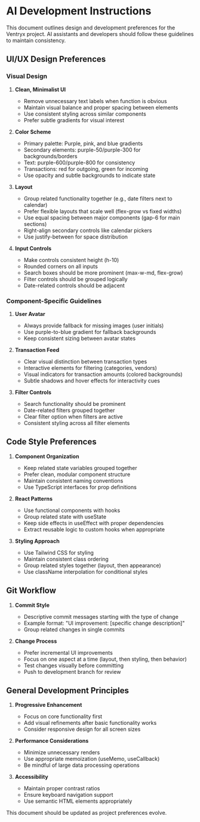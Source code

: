 # AI Development Instructions

This document outlines design and development preferences for the Ventryx project. AI assistants and developers should follow these guidelines to maintain consistency.

## UI/UX Design Preferences

### Visual Design

1. **Clean, Minimalist UI**
   - Remove unnecessary text labels when function is obvious
   - Maintain visual balance and proper spacing between elements
   - Use consistent styling across similar components
   - Prefer subtle gradients for visual interest

2. **Color Scheme**
   - Primary palette: Purple, pink, and blue gradients
   - Secondary elements: purple-50/purple-300 for backgrounds/borders
   - Text: purple-600/purple-800 for consistency
   - Transactions: red for outgoing, green for incoming
   - Use opacity and subtle backgrounds to indicate state

3. **Layout**
   - Group related functionality together (e.g., date filters next to calendar)
   - Prefer flexible layouts that scale well (flex-grow vs fixed widths)
   - Use equal spacing between major components (gap-6 for main sections)
   - Right-align secondary controls like calendar pickers
   - Use justify-between for space distribution

4. **Input Controls**
   - Make controls consistent height (h-10)
   - Rounded corners on all inputs
   - Search boxes should be more prominent (max-w-md, flex-grow)
   - Filter controls should be grouped logically
   - Date-related controls should be adjacent

### Component-Specific Guidelines

1. **User Avatar**
   - Always provide fallback for missing images (user initials)
   - Use purple-to-blue gradient for fallback backgrounds
   - Keep consistent sizing between avatar states

2. **Transaction Feed**
   - Clear visual distinction between transaction types
   - Interactive elements for filtering (categories, vendors)
   - Visual indicators for transaction amounts (colored backgrounds)
   - Subtle shadows and hover effects for interactivity cues

3. **Filter Controls**
   - Search functionality should be prominent
   - Date-related filters grouped together
   - Clear filter option when filters are active
   - Consistent styling across all filter elements

## Code Style Preferences

1. **Component Organization**
   - Keep related state variables grouped together
   - Prefer clean, modular component structure
   - Maintain consistent naming conventions
   - Use TypeScript interfaces for prop definitions

2. **React Patterns**
   - Use functional components with hooks
   - Group related state with useState
   - Keep side effects in useEffect with proper dependencies
   - Extract reusable logic to custom hooks when appropriate

3. **Styling Approach**
   - Use Tailwind CSS for styling
   - Maintain consistent class ordering
   - Group related styles together (layout, then appearance)
   - Use className interpolation for conditional styles

## Git Workflow

1. **Commit Style**
   - Descriptive commit messages starting with the type of change
   - Example format: "UI improvement: [specific change description]"
   - Group related changes in single commits

2. **Change Process**
   - Prefer incremental UI improvements
   - Focus on one aspect at a time (layout, then styling, then behavior)
   - Test changes visually before committing
   - Push to development branch for review

## General Development Principles

1. **Progressive Enhancement**
   - Focus on core functionality first
   - Add visual refinements after basic functionality works
   - Consider responsive design for all screen sizes

2. **Performance Considerations**
   - Minimize unnecessary renders
   - Use appropriate memoization (useMemo, useCallback)
   - Be mindful of large data processing operations

3. **Accessibility**
   - Maintain proper contrast ratios
   - Ensure keyboard navigation support
   - Use semantic HTML elements appropriately

This document should be updated as project preferences evolve. 